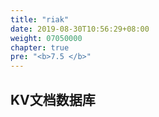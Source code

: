 ```yaml
---
title: "riak"
date: 2019-08-30T10:56:29+08:00
weight: 07050000
chapter: true
pre: "<b>7.5 </b>"
---
```


## KV文档数据库
